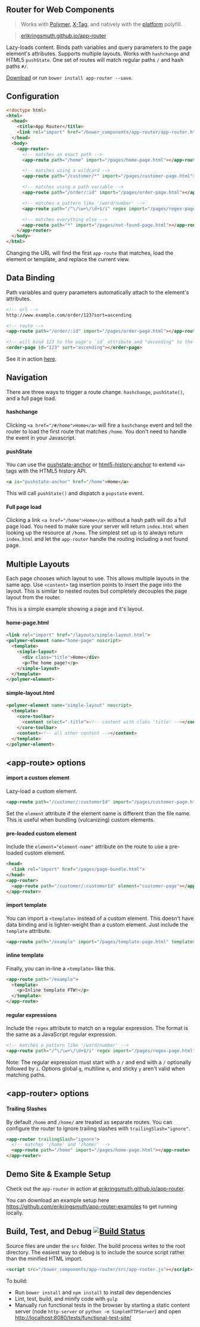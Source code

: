 ## Router for Web Components
> Works with [Polymer](http://www.polymer-project.org/), [X-Tag](http://www.x-tags.org/), and natively with the [platform](https://github.com/Polymer/platform) polyfill.

> [erikringsmuth.github.io/app-router](http://erikringsmuth.github.io/app-router)

Lazy-loads content. Binds path variables and query parameters to the page element's attributes. Supports multiple layouts. Works with `hashchange` and HTML5 `pushState`. One set of routes will match regular paths `/` and hash paths `#/`.

[Download](https://github.com/erikringsmuth/app-router/archive/master.zip) or run `bower install app-router --save`.

## Configuration

```html
<!doctype html>
<html>
  <head>
    <title>App Router</title>
    <link rel="import" href="/bower_components/app-router/app-router.html">
  </head>
  <body>
    <app-router>
      <!-- matches an exact path -->
      <app-route path="/home" import="/pages/home-page.html"></app-route>

      <!-- matches using a wildcard -->
      <app-route path="/customer/*" import="/pages/customer-page.html"></app-route>

      <!-- matches using a path variable -->
      <app-route path="/order/:id" import="/pages/order-page.html"></app-route>

      <!-- matches a pattern like '/word/number' -->
      <app-route path="/^\/\w+\/\d+$/i" regex import="/pages/regex-page.html"></app-route>

      <!-- matches everything else -->
      <app-route path="*" import="/pages/not-found-page.html"></app-route>
    </app-router>
  </body>
</html>
```

Changing the URL will find the first `app-route` that matches, load the element or template, and replace the current view.

## Data Binding
Path variables and query parameters automatically attach to the element's attributes.

``` html
<!-- url -->
http://www.example.com/order/123?sort=ascending

<!-- route -->
<app-route path="/order/:id" import="/pages/order-page.html"></app-route>

<!-- will bind 123 to the page's `id` attribute and "ascending" to the `sort` attribute -->
<order-page id="123" sort="ascending"></order-page>
```

See it in action [here](http://erikringsmuth.github.io/app-router/#/databinding/1337?queryParam1=Routing%20with%20Web%20Components!).

## Navigation
There are three ways to trigger a route change. `hashchange`, `pushState()`, and a full page load.

#### hashchange
Clicking `<a href="/#/home">Home</a>` will fire a `hashchange` event and tell the router to load the first route that matches `/home`. You don't need to handle the event in your Javascript.

#### pushState
You can use the [pushstate-anchor](https://github.com/erikringsmuth/pushstate-anchor) or [html5-history-anchor](https://github.com/erikringsmuth/html5-history-anchor) to extend `<a>` tags with the HTML5 history API.

```html
<a is="pushstate-anchor" href="/home">Home</a>
```

This will call `pushState()` and dispatch a `popstate` event.

#### Full page load
Clicking a link `<a href="/home">Home</a>` without a hash path will do a full page load. You need to make sure your server will return `index.html` when looking up the resource at `/home`. The simplest set up is to always return `index.html` and let the `app-router` handle the routing including a not found page.

## Multiple Layouts
Each page chooses which layout to use. This allows multiple layouts in the same app. Use `<content>` tag insertion points to insert the page into the layout. This is similar to nested routes but completely decouples the page layout from the router.

This is a simple example showing a page and it's layout.

#### home-page.html

```html
<link rel="import" href="/layouts/simple-layout.html">
<polymer-element name="home-page" noscript>
  <template>
    <simple-layout>
      <div class="title">Home</div>
      <p>The home page!</p>
    </simple-layout>
  </template>
</polymer-element>
```

#### simple-layout.html

```html
<polymer-element name="simple-layout" noscript>
  <template>
    <core-toolbar>
      <content select=".title"><!-- content with class 'title' --></content>
    </core-toolbar>
    <content><!-- all other content --></content>
  </template>
</polymer-element>
```

## &lt;app-route&gt; options

#### import a custom element
Lazy-load a custom element.

```html
<app-route path="/customer/:customerId" import="/pages/customer-page.html" [element="customer-page"]></app-route>
```

Set the `element` attribute if the element name is different than the file name. This is useful when bundling (vulcanizing) custom elements.

#### pre-loaded custom element
Include the `element="element-name"` attribute on the route to use a pre-loaded custom element.

```html
<head>
  <link rel="import" href="/pages/page-bundle.html">
</head>
<app-router>
  <app-route path="/customer/:customerId" element="customer-page"></app-route>
</app-router>
```

#### import template
You can import a `<template>` instead of a custom element. This doesn't have data binding and is lighter-weight than a custom element. Just include the `template` attribute.

```html
<app-route path="/example" import="/pages/template-page.html" template></app-route>
```

#### inline template
Finally, you can in-line a `<template>` like this.

```html
<app-route path="/example">
  <template>
    <p>Inline template FTW!</p>
  </template>
</app-route>
```

#### regular expressions
Include the `regex` attribute to match on a regular expression. The format is the same as a JavaScript regular expression.
```html
<!-- matches a pattern like '/word/number' -->
<app-route path="/^\/\w+\/\d+$/i" regex import="/pages/regex-page.html"></app-route>
```
Note: The regular expression must start with a `/` and end with a `/` optionally followed by `i`. Options global `g`, multiline `m`, and sticky `y` aren't valid when matching paths.

## &lt;app-router&gt; options

#### Trailing Slashes
By default `/home` and `/home/` are treated as separate routes. You can configure the router to ignore trailing slashes with `trailingSlash="ignore"`.
```html
<app-router trailingSlash="ignore">
  <!-- matches '/home' and '/home/' -->
  <app-route path="/home" import="/pages/home-page.html"></app-route>
</app-router>
```

## Demo Site & Example Setup
Check out the `app-router` in action at [erikringsmuth.github.io/app-router](http://erikringsmuth.github.io/app-router).

You can download an example setup here https://github.com/erikringsmuth/app-router-examples to get running locally.

## Build, Test, and Debug [![Build Status](https://travis-ci.org/erikringsmuth/app-router.png?branch=master)](https://travis-ci.org/erikringsmuth/app-router)
Source files are under the `src` folder. The build process writes to the root directory. The easiest way to debug is to include the source script rather than the minified HTML import.
```html
<script src="/bower_components/app-router/src/app-router.js"></script>
```

To build:
- Run `bower install` and `npm install` to install dev dependencies
- Lint, test, build, and minify code with `gulp`
- Manually run functional tests in the browser by starting a static content server (node `http-server` or `python -m SimpleHTTPServer`) and open [http://localhost:8080/tests/functional-test-site/](http://localhost:8080/tests/functional-test-site/)
